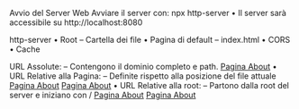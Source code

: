 Avvio del Server Web
Avviare il server con: npx http-server
• Il server sarà accessibile su http://localhost:8080

http-server
• Root
– Cartella dei file
• Pagina di default
– index.html
• CORS
• Cache

URL Assolute:
– Contengono il dominio completo e path.
<a href="http://www.miosito.com/about.html">Pagina About</a>
• URL Relative alla Pagina:
– Definite rispetto alla posizione del file attuale
<a href="about.html">Pagina About</a>
<a href="privacy/ privacy.html">Pagina About</a>
• URL Relative alla root:
– Partono dalla root del server e iniziano con /
<a href="/about.html">Pagina About</a>
<a href="/privacy/ privacy.html">Pagina About</a>